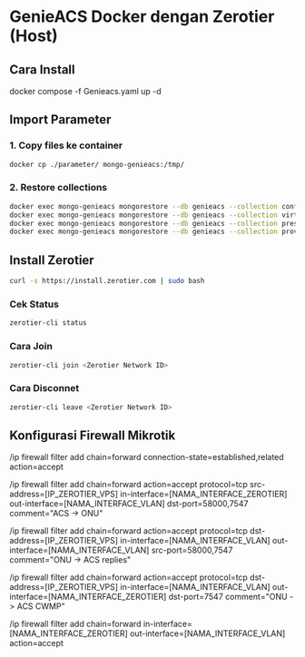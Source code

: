 # GenieACS Docker dengan Zerotier (Host)

## Cara Install
docker compose -f Genieacs.yaml up -d

## Import Parameter
### 1. Copy files ke container
```bash
docker cp ./parameter/ mongo-genieacs:/tmp/
```
### 2. Restore collections
```bash
docker exec mongo-genieacs mongorestore --db genieacs --collection config              --drop /tmp/parameter/config.bson
docker exec mongo-genieacs mongorestore --db genieacs --collection virtualParameters   --drop /tmp/parameter/virtualParameters.bson
docker exec mongo-genieacs mongorestore --db genieacs --collection presets             --drop /tmp/parameter/presets.bson
docker exec mongo-genieacs mongorestore --db genieacs --collection provisions          --drop /tmp/parameter/provisions.bson
```
## Install Zerotier
```bash
curl -s https://install.zerotier.com | sudo bash
```

### Cek Status
```bash
zerotier-cli status
```
### Cara Join
```bash
zerotier-cli join <Zerotier Network ID>
```
### Cara Disconnet
```bash
zerotier-cli leave <Zerotier Network ID>
```

## Konfigurasi Firewall Mikrotik
/ip firewall filter add chain=forward connection-state=established,related action=accept

/ip firewall filter add chain=forward action=accept protocol=tcp src-address=[IP_ZEROTIER_VPS] in-interface=[NAMA_INTERFACE_ZEROTIER] out-interface=[NAMA_INTERFACE_VLAN] dst-port=58000,7547 comment="ACS -> ONU"

/ip firewall filter add chain=forward action=accept protocol=tcp dst-address=[IP_ZEROTIER_VPS] in-interface=[NAMA_INTERFACE_VLAN] out-interface=[NAMA_INTERFACE_VLAN] src-port=58000,7547 comment="ONU -> ACS replies"

/ip firewall filter add chain=forward action=accept protocol=tcp dst-address=[IP_ZEROTIER_VPS] in-interface=[NAMA_INTERFACE_VLAN] out-interface=[NAMA_INTERFACE_ZEROTIER] dst-port=7547 comment="ONU -> ACS CWMP"

/ip firewall filter add chain=forward in-interface=[NAMA_INTERFACE_ZEROTIER] out-interface=[NAMA_INTERFACE_VLAN] action=accept
